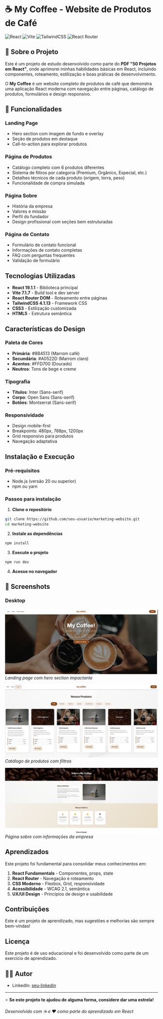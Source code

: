 # ☕ My Coffee - Website de Produtos de Café

![React](https://img.shields.io/badge/React-19.1.1-blue.svg)
![Vite](https://img.shields.io/badge/Vite-7.1.7-646CFF.svg)
![TailwindCSS](https://img.shields.io/badge/TailwindCSS-4.1.13-38B2AC.svg)
![React Router](https://img.shields.io/badge/React%20Router-6.x-red.svg)

## 📖 Sobre o Projeto

Este é um projeto de estudo desenvolvido como parte do **PDF "50 Projetos em React"**, onde aprimorei minhas habilidades básicas em React, incluindo componentes, roteamento, estilização e boas práticas de desenvolvimento.

O **My Coffee** é um website completo de produtos de café que demonstra uma aplicação React moderna com navegação entre páginas, catálogo de produtos, formulários e design responsivo.

## 🚀 Funcionalidades

### **Landing Page**
- Hero section com imagem de fundo e overlay
- Seção de produtos em destaque
- Call-to-action para explorar produtos

### **Página de Produtos**
- Catálogo completo com 6 produtos diferentes
- Sistema de filtros por categoria (Premium, Orgânico, Especial, etc.)
- Detalhes técnicos de cada produto (origem, torra, peso)
- Funcionalidade de compra simulada

###  **Página Sobre**
- História da empresa
- Valores e missão
- Perfil do fundador
- Design profissional com seções bem estruturadas

### **Página de Contato**
- Formulário de contato funcional
- Informações de contato completas
- FAQ com perguntas frequentes
- Validação de formulário

## Tecnologias Utilizadas

- **React 19.1.1** - Biblioteca principal
- **Vite 7.1.7** - Build tool e dev server
- **React Router DOM** - Roteamento entre páginas
- **TailwindCSS 4.1.13** - Framework CSS
- **CSS3** - Estilização customizada
- **HTML5** - Estrutura semântica

## Características do Design

### **Paleta de Cores**
- **Primária**: #8B4513 (Marrom café)
- **Secundária**: #A0522D (Marrom claro)
- **Acentos**: #FFD700 (Dourado)
- **Neutros**: Tons de bege e creme

### **Tipografia**
- **Títulos**: Inter (Sans-serif)
- **Corpo**: Open Sans (Sans-serif)
- **Botões**: Montserrat (Sans-serif)

### **Responsividade**
- Design mobile-first
- Breakpoints: 480px, 768px, 1200px
- Grid responsivo para produtos
- Navegação adaptativa

## Instalação e Execução

### Pré-requisitos
- Node.js (versão 20 ou superior)
- npm ou yarn

### Passos para instalação

1. **Clone o repositório**
```bash
git clone https://github.com/seu-usuario/marketing-website.git
cd marketing-website
```

2. **Instale as dependências**
```bash
npm install
```

3. **Execute o projeto**
```bash
npm run dev
```

4. **Acesse no navegador**


## 📱 Screenshots

### Desktop
![Desktop Home](screenshots/printMain.png)
*Landing page com hero section impactante*

![Desktop Products](screenshots/printProdutos.png)
*Catálogo de produtos com filtros*

![Desktop About](screenshots/printSobre.png)
*Página sobre com informações da empresa*


##  Aprendizados

Este projeto foi fundamental para consolidar meus conhecimentos em:

1. **React Fundamentals** - Componentes, props, state
2. **React Router** - Navegação e roteamento
3. **CSS Moderno** - Flexbox, Grid, responsividade
4. **Acessibilidade** - WCAG 2.1, semântica
5. **UX/UI Design** - Princípios de design e usabilidade

##  Contribuições

Este é um projeto de aprendizado, mas sugestões e melhorias são sempre bem-vindas!

##  Licença

Este projeto é de uso educacional e foi desenvolvido como parte de um exercício de aprendizado.

## 👨‍💻 Autor

- LinkedIn: [seu-linkedin](https://linkedin.com/in/seu-linkedin)

---

⭐ **Se este projeto te ajudou de alguma forma, considere dar uma estrela!**

*Desenvolvido com ☕ e ❤️ como parte do aprendizado em React*